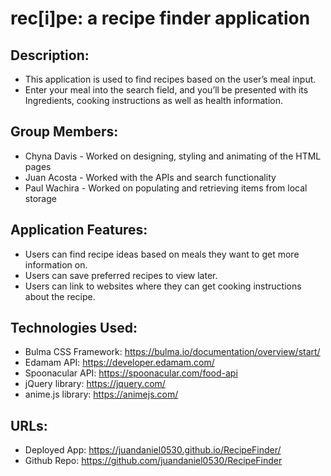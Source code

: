 # rec[i]pe: a recipe finder application

## Description:
* This application is used to find recipes based on the user’s meal input.
* Enter your meal into the search field, and you’ll be presented with its Ingredients, cooking instructions as well as health information.

## Group Members:
* Chyna Davis  - Worked on designing, styling and animating of the HTML pages
* Juan Acosta   - Worked with the APIs and search functionality
* Paul Wachira - Worked on populating and retrieving items from local storage

## Application Features:
* Users can find recipe ideas based on meals they want to get more information on.
* Users can save preferred recipes to view later.
* Users can link to websites where they can get cooking instructions about the recipe.

## Technologies Used:
* Bulma CSS Framework: https://bulma.io/documentation/overview/start/
* Edamam API: https://developer.edamam.com/
* Spoonacular API: https://spoonacular.com/food-api
* jQuery library: https://jquery.com/
* anime.js library: https://animejs.com/

## URLs:
* Deployed App: https://juandaniel0530.github.io/RecipeFinder/
* Github Repo: https://github.com/juandaniel0530/RecipeFinder
